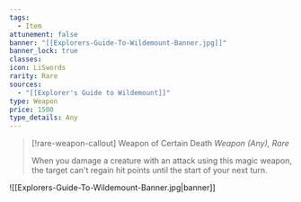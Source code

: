 ```yaml
---
tags:
  - Item
attunement: false
banner: "[[Explorers-Guide-To-Wildemount-Banner.jpg]]"
banner_lock: true
classes: 
icon: LiSwords
rarity: Rare
sources:
  - "[[Explorer's Guide to Wildemount]]"
type: Weapon
price: 1500
type_details: Any
---
```

>[!rare-weapon-callout] Weapon of Certain Death
>*Weapon (Any), Rare*
>
>When you damage a creature with an attack using this magic weapon, the target can't regain hit points until the start of your next turn.

![[Explorers-Guide-To-Wildemount-Banner.jpg|banner]]

